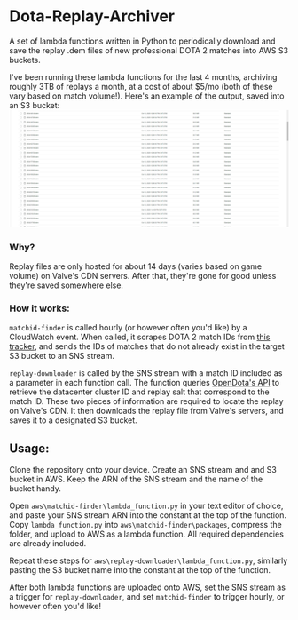 # Dota-Replay-Archiver
A set of lambda functions written in Python to periodically download and save the replay .dem files of new professional DOTA 2 matches into AWS S3 buckets. 

I've been running these lambda functions for the last 4 months, archiving roughly 3TB of replays a month, at a cost of about $5/mo (both of these vary based on match volume!). Here's an example of the output, saved into an S3 bucket:
![Resulting .dem files](dem_files.png)

### Why?
Replay files are only hosted for about 14 days (varies based on game volume) on Valve's CDN servers. After that, they're gone for good unless they're saved somewhere else.

### How it works:
`matchid-finder` is called hourly (or however often you'd like) by a CloudWatch event. When called, it scrapes DOTA 2 match IDs from [this tracker](http://www.dota2protracker.com/), and sends the IDs of matches that do not already exist in the target S3 bucket to an SNS stream.

`replay-downloader` is called by the SNS stream with a match ID included as a parameter in each function call. The function queries [OpenDota's API](https://docs.opendota.com/) to retrieve the datacenter cluster ID and replay salt that correspond to the match ID. These two pieces of information are required to locate the replay on Valve's CDN. It then downloads the replay file from Valve's servers, and saves it to a designated S3 bucket.

## Usage:
Clone the repository onto your device. Create an SNS stream and and S3 bucket in AWS. Keep the ARN of the SNS stream and the name of the bucket handy.

Open `aws\matchid-finder\lambda_function.py` in your text editor of choice, and paste your SNS stream ARN into the constant at the top of the function. Copy `lambda_function.py` into `aws\matchid-finder\packages`, compress the folder, and upload to AWS as a lambda function. All required dependencies are already included.

Repeat these steps for `aws\replay-downloader\lambda_function.py`, similarly pasting the S3 bucket name into the constant at the top of the function.

After both lambda functions are uploaded onto AWS, set the SNS stream as a trigger for `replay-downloader`, and set `matchid-finder` to trigger hourly, or however often you'd like!
